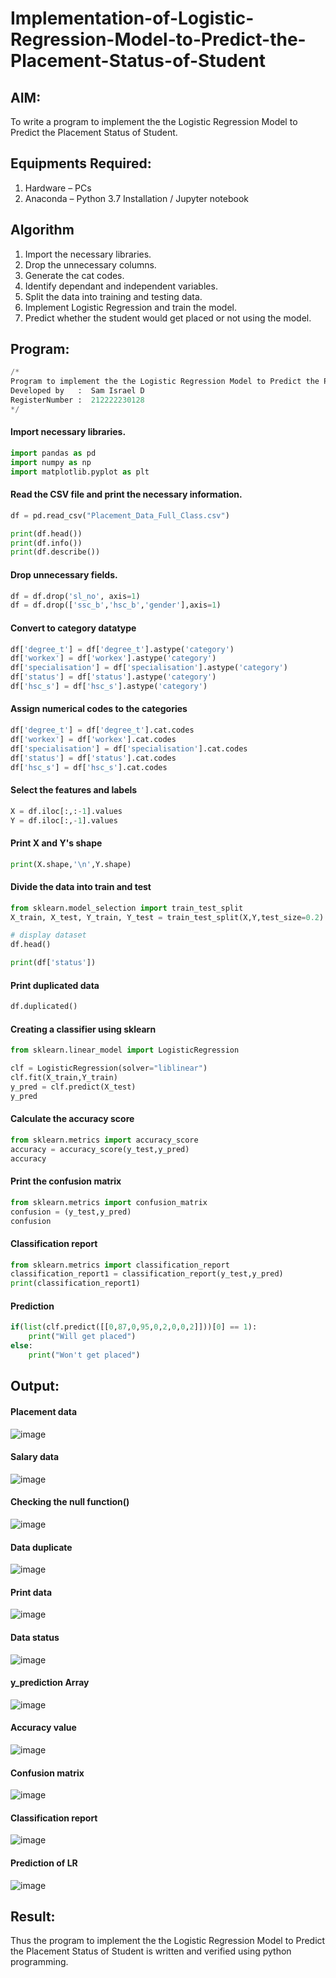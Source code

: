 # Implementation-of-Logistic-Regression-Model-to-Predict-the-Placement-Status-of-Student

## AIM:
To write a program to implement the the Logistic Regression Model to Predict the Placement Status of Student.

## Equipments Required:
1. Hardware – PCs
2. Anaconda – Python 3.7 Installation / Jupyter notebook

## Algorithm
1. Import the necessary libraries.
2. Drop the unnecessary columns.
3. Generate the cat codes.
4. Identify dependant and independent variables.
5. Split the data into training and testing data.
6. Implement Logistic Regression and train the model.
7. Predict whether the student would get placed or not using the model.

## Program:
```python
/*
Program to implement the the Logistic Regression Model to Predict the Placement Status of Student.
Developed by   :  Sam Israel D
RegisterNumber :  212222230128
*/
```
#### Import necessary libraries.
```python
import pandas as pd
import numpy as np
import matplotlib.pyplot as plt
```
#### Read the CSV file and print the necessary information.
```python
df = pd.read_csv("Placement_Data_Full_Class.csv")

print(df.head())
print(df.info())
print(df.describe())
```
#### Drop unnecessary fields.
```python
df = df.drop('sl_no', axis=1)
df = df.drop(['ssc_b','hsc_b','gender'],axis=1)
```
#### Convert to category datatype
```python
df['degree_t'] = df['degree_t'].astype('category')
df['workex'] = df['workex'].astype('category')
df['specialisation'] = df['specialisation'].astype('category')
df['status'] = df['status'].astype('category')
df['hsc_s'] = df['hsc_s'].astype('category')
```
#### Assign numerical codes to the categories
```python
df['degree_t'] = df['degree_t'].cat.codes
df['workex'] = df['workex'].cat.codes
df['specialisation'] = df['specialisation'].cat.codes
df['status'] = df['status'].cat.codes
df['hsc_s'] = df['hsc_s'].cat.codes
```
#### Select the features and labels
```python
X = df.iloc[:,:-1].values
Y = df.iloc[:,-1].values
```
#### Print X and Y's shape
```python
print(X.shape,'\n',Y.shape)
```
#### Divide the data into train and test
```python
from sklearn.model_selection import train_test_split
X_train, X_test, Y_train, Y_test = train_test_split(X,Y,test_size=0.2)

# display dataset
df.head()
```
```python
print(df['status'])
```
#### Print duplicated data
```python
df.duplicated()
```
#### Creating a classifier using sklearn
```python
from sklearn.linear_model import LogisticRegression

clf = LogisticRegression(solver="liblinear")
clf.fit(X_train,Y_train)
y_pred = clf.predict(X_test)
y_pred
```
#### Calculate the accuracy score
```python
from sklearn.metrics import accuracy_score
accuracy = accuracy_score(y_test,y_pred)
accuracy
```
#### Print the confusion matrix
```python
from sklearn.metrics import confusion_matrix
confusion = (y_test,y_pred)
confusion
```
#### Classification report
```python
from sklearn.metrics import classification_report
classification_report1 = classification_report(y_test,y_pred)
print(classification_report1)
```
#### Prediction
```python
if(list(clf.predict([[0,87,0,95,0,2,0,0,2]]))[0] == 1):
    print("Will get placed")
else:
    print("Won't get placed")
```

## Output:

#### Placement data
![image](./images/placement.png)
#### Salary data
![image](./images/data.png)
#### Checking the null function()
![image](./images/nullValueCheck.png)
#### Data duplicate
![image](./images/duplicate.png)
#### Print data
![image](./images/df.png)
#### Data status
![image](./images/status.png)
#### y_prediction Array
![image](./images/yPredArray.png)
#### Accuracy value
![image](./images/accuracy.png)
#### Confusion matrix
![image](./images/confusionMatrix.png)
#### Classification report
![image](./images/classificationReport.png)
#### Prediction of LR
![image](./images/lrPrediction.png)

## Result:
Thus the program to implement the the Logistic Regression Model to Predict the Placement Status of Student is written and verified using python programming.

